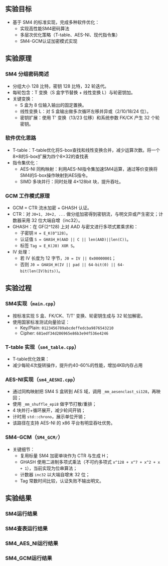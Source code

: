 
## 实验目标
- 基于 SM4 的标准实现，完成多种软件优化：
  - 实现高性能SM4密码算法
  - 多层次优化策略（T-table、AES-NI、现代指令集）
  - SM4-GCM认证加密模式实现


## 实验原理
### SM4 分组密码简述
- 分组大小 128 比特，密钥 128 比特，32 轮迭代。
- 每轮包含：T 变换（S 盒字节替换 + 线性变换 L）与轮密钥加。
- 关键变换：
  - S 盒为 8 位输入输出的固定置换。
  - 线性变换 L：对 S 盒输出做多次循环左移并异或（2/10/18/24 位）。
  - 密钥扩展：使用 T' 变换（13/23 位移）和系统参数 FK/CK 产生 32 个轮密钥。

### 软件优化思路
- T-table：T-table优化将S-box查找和线性变换合并，减少运算次数。将一个8×8的S-box扩展为四个8×32的查找表
- 指令集优化：
  - AES-NI 同构映射：利用AES-NI指令集加速SM4运算，通过等价变换将SM4的S-box操作映射到AES指令。
  - SIMD 多块并行：同时处理 4×128bit 块，提升吞吐。


### GCM 工作模式原理
- GCM = CTR 流水加密 + GHASH 认证。
- CTR：对 `J0+1, J0+2, ...` 做分组加密得到密钥流，与明文异或产生密文；计数器采用 32 位大端自增（inc32）。
- GHASH：在 GF(2^128) 上对 AAD 与密文进行多项式累乘求和：
  - 子密钥 `H = E_K(0^128)`。
  - 认证值 `S = GHASH_H(AAD || C || len(AAD)||len(C))`。
  - 标签 `Tag = E_K(J0) XOR S`。
- IV 处理：
  - 若 IV 长度为 12 字节，`J0 = IV || 0x00000001`；
  - 否则 `J0 = GHASH_H(IV || pad || 64-bit(0) || 64-bit(len(IV)bits))`。

## 实验过程
### SM4实现（`main.cpp`）
- 按标准实现 S 盒、FK/CK、T/T' 变换、轮密钥生成与 32 轮加解密。
- 使用国家标准测试向量验证：
  - Key/Plain: `0123456789abcdeffedcba9876543210`
  - Cipher: `681edf34d206965e86b3e94f536e4246`

### T-table 实现（`sm4_table.cpp`）
- T-table优化效果：
- 减少每轮4次旋转操作，提升约40-60%的性能，增加4KB内存占用


### AES-NI实现（`sm4_AESNI.cpp`）
- 通过同构映射把 SM4 S 盒转到 AES 域，调用 `_mm_aesenclast_si128`，再映回；
- 使用 `_mm_shuffle_epi8` 做字节打散/重排；
- 4 块并行+循环展开，减少轮间开销；
- 计时用 `std::chrono`，展示单位开销；
- 该路径在支持 AES-NI 的 x86 平台有明显吞吐优势。

### SM4-GCM（`SM4_GCM/`）
- 关键细节：
  - 复用标量 SM4 加密单块作为 CTR 与生成 H；
  - GHASH 使用二进制多项式乘法（不可约多项式 `x^128 + x^7 + x^2 + x + 1`），当前实现为位串算法；
  - 计数器 `inc32` 以大端自增末 32 位；
  - Tag 常数时间比较，认证失败不输出明文。


## 实验结果
### SM4运行结果

### SM4查表运行结果

### SM4_AES_NI运行结果

### SM4_GCM运行结果

